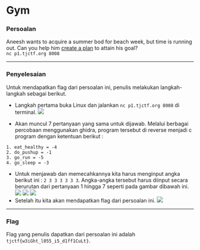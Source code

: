 # Gym

### Persoalan

Aneesh wants to acquire a summer bod for beach week, but time is running out. Can you help him [create a plan](https://github.com/Bhaskaraa/EAS_Keamanan-Web-dan-Aplikasi_05311840000007/blob/master/Reversing/Gym/flag-Gym) to attain his goal? \
`nc p1.tjctf.org 8008`
____________________________________

### Penyelesaian

Untuk mendapatkan flag dari persoalan ini, penulis melakukan langkah-langkah sebagai berikut.
- Langkah pertama buka Linux dan jalankan `nc p1.tjctf.org 8008` di terminal. 
![](https://github.com/Bhaskaraa/EAS_Keamanan-Web-dan-Aplikasi_05311840000007/blob/master/Reversing/Gym/g1.png)

- Akan muncul 7 pertanyaan yang sama untuk dijawab. Melalui berbagai percobaan menggunakan ghidra, program tersebut di reverse menjadi c program dengan ketentuan berikut :
```
1. eat_healthy = -4
2. do_pushup = -1
3. go_run = -5
4. go_sleep = -3
```
- Untuk menjawab dan memecahkannya kita harus menginput angka berikut ini : ` 2 3 3 3 3 3 3 `. Angka-angka tersebut harus diinput secara berurutan dari pertanyaan 1 hingga 7 seperti pada gambar dibawah ini.
![](https://github.com/Bhaskaraa/EAS_Keamanan-Web-dan-Aplikasi_05311840000007/blob/master/Reversing/Gym/g2.png)
![](https://github.com/Bhaskaraa/EAS_Keamanan-Web-dan-Aplikasi_05311840000007/blob/master/Reversing/Gym/g3.png)
![](https://github.com/Bhaskaraa/EAS_Keamanan-Web-dan-Aplikasi_05311840000007/blob/master/Reversing/Gym/g4.png)
- Setelah itu kita akan mendapatkan flag dari persoalan ini.
![](https://github.com/Bhaskaraa/EAS_Keamanan-Web-dan-Aplikasi_05311840000007/blob/master/Reversing/Gym/g5.png)
____________________________________

### Flag

Flag yang penulis dapatkan dari persoalan ini adalah `tjctf{w3iGht_l055_i5_d1ff1CuLt}`.
